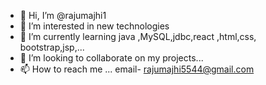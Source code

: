 - 👋 Hi, I’m @rajumajhi1
- 👀 I’m interested in new technologies 
- 🌱 I’m currently learning java ,MySQL,jdbc,react ,html,css, bootstrap,jsp,...
- 💞️ I’m looking to collaborate on my projects...
- 📫 How to reach me ... email- rajumajhi5544@gmail.com

<!---
rajumajhi1/rajumajhi1 is a ✨ special ✨ repository because its `README.md` (this file) appears on your GitHub profile.
You can click the Preview link to take a look at your changes.
--->
